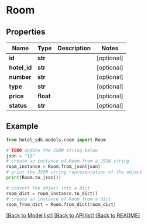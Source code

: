 # Room


## Properties

Name | Type | Description | Notes
------------ | ------------- | ------------- | -------------
**id** | **str** |  | [optional] 
**hotel_id** | **str** |  | [optional] 
**number** | **str** |  | [optional] 
**type** | **str** |  | [optional] 
**price** | **float** |  | [optional] 
**status** | **str** |  | [optional] 

## Example

```python
from hotel_sdk.models.room import Room

# TODO update the JSON string below
json = "{}"
# create an instance of Room from a JSON string
room_instance = Room.from_json(json)
# print the JSON string representation of the object
print(Room.to_json())

# convert the object into a dict
room_dict = room_instance.to_dict()
# create an instance of Room from a dict
room_from_dict = Room.from_dict(room_dict)
```
[[Back to Model list]](../README.md#documentation-for-models) [[Back to API list]](../README.md#documentation-for-api-endpoints) [[Back to README]](../README.md)


